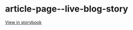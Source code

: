 # article-page--live-blog-story

[View in storybook](https://raw.githack.com/Independent-Digital-News-and-Media-Ltd/standard-pwamp-sb/PR-520-sb/index.html?path=/story/article-page--live-blog-story)